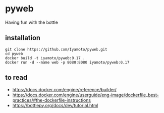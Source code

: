 # pyweb
Having fun with the bottle

## installation

    git clone https://github.com/Iyamoto/pyweb.git
    cd pyweb
    docker build -t iyamoto/pyweb:0.17 .
    docker run -d --name web -p 8080:8080 iyamoto/pyweb:0.17

## to read
* https://docs.docker.com/engine/reference/builder/
* https://docs.docker.com/engine/userguide/eng-image/dockerfile_best-practices/#the-dockerfile-instructions
* https://bottlepy.org/docs/dev/tutorial.html